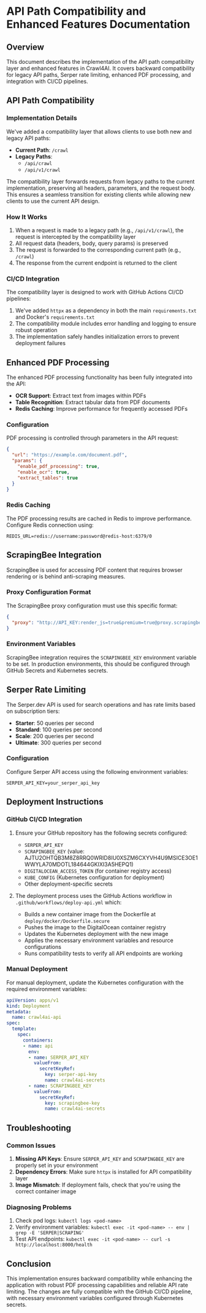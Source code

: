 # API Path Compatibility and Enhanced Features Documentation

## Overview

This document describes the implementation of the API path compatibility layer and enhanced features in Crawl4AI. It covers backward compatibility for legacy API paths, Serper rate limiting, enhanced PDF processing, and integration with CI/CD pipelines.

## API Path Compatibility

### Implementation Details

We've added a compatibility layer that allows clients to use both new and legacy API paths:

- **Current Path**: `/crawl`
- **Legacy Paths**: 
  - `/api/crawl`
  - `/api/v1/crawl`

The compatibility layer forwards requests from legacy paths to the current implementation, preserving all headers, parameters, and the request body. This ensures a seamless transition for existing clients while allowing new clients to use the current API design.

### How It Works

1. When a request is made to a legacy path (e.g., `/api/v1/crawl`), the request is intercepted by the compatibility layer
2. All request data (headers, body, query params) is preserved
3. The request is forwarded to the corresponding current path (e.g., `/crawl`)
4. The response from the current endpoint is returned to the client

### CI/CD Integration

The compatibility layer is designed to work with GitHub Actions CI/CD pipelines:

1. We've added `httpx` as a dependency in both the main `requirements.txt` and Docker's `requirements.txt`
2. The compatibility module includes error handling and logging to ensure robust operation
3. The implementation safely handles initialization errors to prevent deployment failures

## Enhanced PDF Processing

The enhanced PDF processing functionality has been fully integrated into the API:

- **OCR Support**: Extract text from images within PDFs
- **Table Recognition**: Extract tabular data from PDF documents
- **Redis Caching**: Improve performance for frequently accessed PDFs

### Configuration

PDF processing is controlled through parameters in the API request:

```json
{
  "url": "https://example.com/document.pdf",
  "params": {
    "enable_pdf_processing": true,
    "enable_ocr": true,
    "extract_tables": true
  }
}
```

### Redis Caching

The PDF processing results are cached in Redis to improve performance. Configure Redis connection using:

```
REDIS_URL=redis://username:password@redis-host:6379/0
```

## ScrapingBee Integration

ScrapingBee is used for accessing PDF content that requires browser rendering or is behind anti-scraping measures.

### Proxy Configuration Format

The ScrapingBee proxy configuration must use this specific format:

```json
{
  "proxy": "http://API_KEY:render_js=true&premium=true@proxy.scrapingbee.com:8886"
}
```

### Environment Variables

ScrapingBee integration requires the `SCRAPINGBEE_KEY` environment variable to be set. In production environments, this should be configured through GitHub Secrets and Kubernetes secrets.

## Serper Rate Limiting

The Serper.dev API is used for search operations and has rate limits based on subscription tiers:

- **Starter**: 50 queries per second
- **Standard**: 100 queries per second
- **Scale**: 200 queries per second
- **Ultimate**: 300 queries per second

### Configuration

Configure Serper API access using the following environment variables:

```
SERPER_API_KEY=your_serper_api_key
```

## Deployment Instructions

### GitHub CI/CD Integration

1. Ensure your GitHub repository has the following secrets configured:
   - `SERPER_API_KEY`
   - `SCRAPINGBEE_KEY` (value: AJTU2OHTQB3M8Z8RRQ0WRID8IU0XSZM6CXYVH4U9MSICE3OE1WWYLA70MDOTL184644GKIXI3A5HEPQ1)
   - `DIGITALOCEAN_ACCESS_TOKEN` (for container registry access)
   - `KUBE_CONFIG` (Kubernetes configuration for deployment)
   - Other deployment-specific secrets

2. The deployment process uses the GitHub Actions workflow in `.github/workflows/deploy-api.yml` which:
   - Builds a new container image from the Dockerfile at `deploy/docker/Dockerfile.secure`
   - Pushes the image to the DigitalOcean container registry
   - Updates the Kubernetes deployment with the new image
   - Applies the necessary environment variables and resource configurations
   - Runs compatibility tests to verify all API endpoints are working

### Manual Deployment

For manual deployment, update the Kubernetes configuration with the required environment variables:

```yaml
apiVersion: apps/v1
kind: Deployment
metadata:
  name: crawl4ai-api
spec:
  template:
    spec:
      containers:
      - name: api
        env:
        - name: SERPER_API_KEY
          valueFrom:
            secretKeyRef:
              key: serper-api-key
              name: crawl4ai-secrets
        - name: SCRAPINGBEE_KEY
          valueFrom:
            secretKeyRef:
              key: scrapingbee-key
              name: crawl4ai-secrets
```

## Troubleshooting

### Common Issues

1. **Missing API Keys**: Ensure `SERPER_API_KEY` and `SCRAPINGBEE_KEY` are properly set in your environment
2. **Dependency Errors**: Make sure `httpx` is installed for API compatibility layer
3. **Image Mismatch**: If deployment fails, check that you're using the correct container image

### Diagnosing Problems

1. Check pod logs: `kubectl logs <pod-name>`
2. Verify environment variables: `kubectl exec -it <pod-name> -- env | grep -E 'SERPER|SCRAPING'`
3. Test API endpoints: `kubectl exec -it <pod-name> -- curl -s http://localhost:8000/health`

## Conclusion

This implementation ensures backward compatibility while enhancing the application with robust PDF processing capabilities and reliable API rate limiting. The changes are fully compatible with the GitHub CI/CD pipeline, with necessary environment variables configured through Kubernetes secrets.
